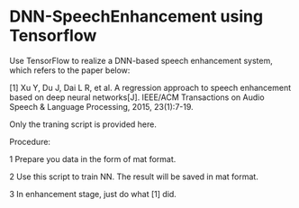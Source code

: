 # DNN-SpeechEnhancement using Tensorflow

Use TensorFlow to realize a DNN-based speech enhancement system, which refers to the paper below: 

[1] Xu Y, Du J, Dai L R, et al. A regression approach to speech enhancement based on deep neural networks[J]. IEEE/ACM Transactions on Audio Speech & Language Processing, 2015, 23(1):7-19.

Only the traning script is provided here.

Procedure:

1 Prepare you data in the form of mat format.

2 Use this script to train NN. The result will be saved in mat format.

3 In enhancement stage, just do what [1] did. 
